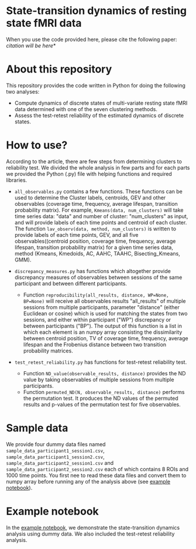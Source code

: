 # State-transition dynamics of resting state fMRI data

When you use the code provided here, please cite the following paper:
*citation will be here**

# About this repository
This repository provides the code written in Python for doing the following two analyses:
- Compute dynamics of discrete states of multi-variate resting state fMRI data determined with one of the seven clustering methods.
- Assess the test-retest reliability of the estimated dynamics of discrete states. 

# How to use?
According to the article, there are few steps from determining clusters to reliability test. We divided the whole analysis in few parts and for each parts we provided the Python (.py) file with helping functions and required libraries. 

- `all_observables.py` contains a few functions. These functions can be used to determine the 
Cluster labels, centroids, GEV and other observables (coverage time, frequency, average lifespan, transition probability matrix). For example, `Kmeans(data, num_clusters)` will take time series data: "data" and number of cluster: "num_clusters" as input, and will provide labels of each time points and centroid of each cluster. The function `lav_observ(data, method, num_clusters)` is written to provide labels of each time points, GEV, and all five observables((centroid position, coverage time, frequency, average lifespan, transition probability matrix) for a given time series data, method (Kmeans, Kmedoids, AC, AAHC, TAAHC, Bisecting_Kmeans, GMM).


- `discrepancy_measures.py` has functions which altogether provide discrepancy measures of observables between sessions of the same participant and between different participants.
    - Function `reproducibility(all_results, distance, WP=None, BP=None)` will receive all observables results "all_results" of multiple sessions from multiple participants, parameter "distance" (either Euclidean or cosine) which is used for matching the states from two sessions, and either within participant ("WP") discrepancy or between participants ("BP"). The output of this function is a list in which each element is an numpy array consisting the dissimilarity between centroid position, TV of coverage time, frequency, average lifespan and the Frobenius distance between two transition probability matrices.

- `test_retest_reliability.py` has functions for test-retest reliability test.
    - Function `ND_value(observable_results, distance)` provides the ND value by taking observables of multiple sessions from multiple participants.
    - Function `permuted_ND(N, observable_results, distance)` performs the permutation test. It produces the ND values of the permuted results and p-values of the permutation test for five observables. 


# Sample data
We provide four dummy data files named `sample_data_participant1_session1.csv`, `sample_data_participant1_session2.csv`, `sample_data_participant2_session1.csv` and `sample_data_participant2_session2.csv` each of which contains 8 ROIs and 1000 time points.
You first nee to read these data files and convert them to numpy array before running any of the analysis above (see [example notebook](https://github.com/sislam99/fmri_state_transition_dynamics/blob/main/example.ipynb)).

# Example notebook
In the [example notebook](https://github.com/sislam99/fmri_state_transition_dynamics/blob/main/example.ipynb), we demonstrate the state-transition dynamics analysis using dummy data. We also included the test-retest reliability analysis.
